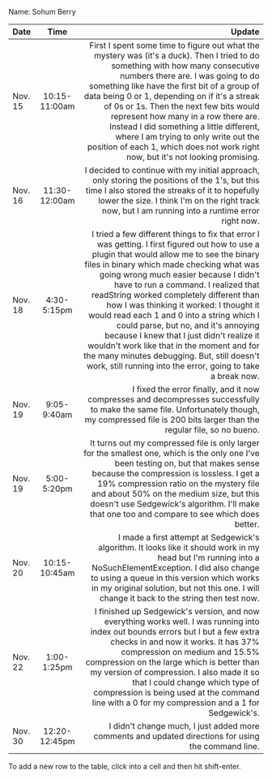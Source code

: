 Name: Sohum Berry

| Date    |     Time      |                                                                                                                                                                                                                                                                                                                                                                                                                                                                                                                                                                                                                                                          Update |
|:--------|:-------------:|----------------------------------------------------------------------------------------------------------------------------------------------------------------------------------------------------------------------------------------------------------------------------------------------------------------------------------------------------------------------------------------------------------------------------------------------------------------------------------------------------------------------------------------------------------------------------------------------------------------------------------------------------------------:|
| Nov. 15 | 10:15-11:00am |                                                                                                                                  First I spent some time to figure out what the mystery was (it's a duck). Then I tried to do something with how many consecutive numbers there are. I was going to do something like have the first bit of a group of data being 0 or 1, depending on if it's a streak of 0s or 1s. Then the next few bits would represent how many in a row there are. Instead I did something a little different, where I am trying to only write out the position of each 1, which does not work right now, but it's not looking promising. |
| Nov. 16 | 11:30-12:00am |                                                                                                                                                                                                                                                                                                                                                                                                          I decided to continue with my initial approach, only storing the positions of the 1's, but this time I also stored the streaks of it to hopefully lower the size. I think I'm on the right track now, but I am running into a runtime error right now. |
| Nov. 18 |  4:30-5:15pm  | I tried a few different things to fix that error I was getting. I first figured out how to use a plugin that would allow me to see the binary files in binary which made checking what was going wrong much easier because I didn't have to run a command. I realized that readString worked completely different than how I was thinking it worked: I thought it would read each 1 and 0 into a string which I could parse, but no, and it's annoying because I knew that I just didn't realize it wouldn't work like that in the moment and for the many minutes debugging. But, still doesn't work, still running into the error, going to take a break now. |
| Nov. 19 |  9:05-9:40am  |                                                                                                                                                                                                                                                                                                                                                                                                                                                           I fixed the error finally, and it now compresses and decompresses successfully to make the same file. Unfortunately though, my compressed file is 200 bits larger than the regular file, so no bueno. |
| Nov. 19 |  5:00-5:20pm  |                                                                                                                                                                                                                                                                                         It turns out my compressed file is only larger for the smallest one, which is the only one I've been testing on, but that makes sense because the compression is lossless. I get a 19% compression ratio on the mystery file and about 50% on the medium size, but this doesn't use Sedgewick's algorithm. I'll make that one too and compare to see which does better. |
| Nov. 20 | 10:15-10:45am |                                                                                                                                                                                                                                                                                                                                                            I made a first attempt at Sedgewick's algorithm. It looks like it should work in my head but I'm running into a NoSuchElementException. I did also change to using a queue in this version which works in my original solution, but not this one. I will change it back to the string then test now. |
| Nov. 22 |  1:00-1:25pm  |                                                                                                                                                                                                                       I finished up Sedgewick's version, and now everything works well. I was running into index out bounds errors but I but a few extra checks in and now it works. It has 37% compression on medium and 15.5% compression on the large which is better than my version of compression. I also made it so that I could change which type of compression is being used at the command line with a 0 for my compression and a 1 for Sedgewick's. |
| Nov. 30 | 12:20-12:45pm |                                                                                                                                                                                                                                                                                                                                                                                                                                                                                                                                                             I didn't change much, I just added more comments and updated directions for using the command line. |


To add a new row to the table, click into a cell and then hit shift-enter.